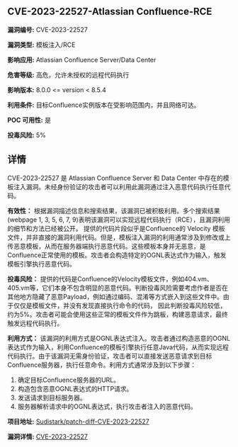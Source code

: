 ## CVE-2023-22527-Atlassian Confluence-RCE

**漏洞编号:** CVE-2023-22527

**漏洞类型:** 模板注入/RCE

**影响应用:** Atlassian Confluence Server/Data Center

**危害等级:** 高危，允许未授权的远程代码执行

**影响版本:** 8.0.0 <= version < 8.5.4

**利用条件:** 目标Confluence实例版本在受影响范围内，并且网络可达。

**POC 可用性:** 是

**投毒风险:** 5%

## 详情

CVE-2023-22527 是 Atlassian Confluence Server 和 Data Center 中存在的模板注入漏洞。未经身份验证的攻击者可以利用此漏洞通过注入恶意代码执行任意代码。

**有效性：**
根据漏洞描述信息和搜索结果，该漏洞已被积极利用。多个搜索结果(webpage 1, 3, 5, 6, 7, 9)表明该漏洞可以实现远程代码执行（RCE），且漏洞利用的细节和方法已经被公开。
提供的代码片段似乎是Confluence的 Velocity 模板文件，并非直接的漏洞利用代码。但是，模板注入漏洞的利用通常涉及到修改或上传恶意模板，从而在服务器端执行恶意代码。这些模板本身并无恶意，是Confluence正常使用的模板。攻击者会构造特定的OGNL表达式作为输入，触发模板引擎执行恶意代码。

**投毒风险：**
提供的代码是Confluence的Velocity模板文件，例如404.vm、405.vm等，它们本身不包含明显的恶意代码。判断投毒风险需要考虑作者是否在其他地方隐藏了恶意Payload，例如通过编码、混淆等方式嵌入到这些文件中。由于仅仅是模板文件，并没有发现直接执行命令的代码， 因此判断投毒风险较低，约为5%。攻击者可能会使用这些正常的模板文件作为跳板，构建恶意请求，最终触发远程代码执行。

**利用方式：**
该漏洞的利用方式是OGNL表达式注入。攻击者通过构造恶意的OGNL表达式作为输入，利用Confluence的模板引擎执行任意Java代码，从而实现远程代码执行。由于该漏洞无需身份验证，攻击者可以直接发送恶意请求到目标Confluence服务器，执行任意命令。利用方式通常涉及到以下步骤：
1.  确定目标Confluence服务器的URL。
2.  构造包含恶意OGNL表达式的HTTP请求。
3.  发送请求到目标服务器。
4.  服务器解析请求中的OGNL表达式，执行攻击者注入的恶意代码。

**项目地址:** [Sudistark/patch-diff-CVE-2023-22527](https://github.com/Sudistark/patch-diff-CVE-2023-22527)

**漏洞详情:** [CVE-2023-22527](https://nvd.nist.gov/vuln/detail/CVE-2023-22527)